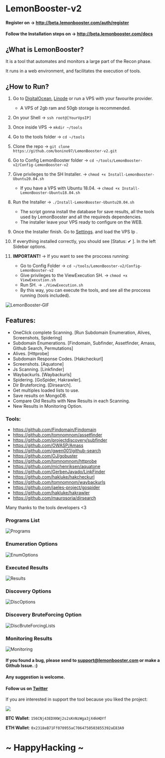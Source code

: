 # LemonBooster-v2

#### Register on → http://beta.lemonbooster.com/auth/register
#### Follow the Installation steps on → http://beta.lemonbooster.com/docs

## ¿What is LemonBooster?

It is a tool that automates and monitors a large part of the Recon phase.

It runs in a web environment, and facilitates the execution of tools.

## ¿How to Run?

1. Go to [DigitalOcean](https://m.do.co/c/b11f008f8927), [Linode](https://www.linode.com/?r=30f11dc4791aafe40fad71f0de8f0682f88fc7af) or run a VPS with your favourite provider.
    - A VPS of 2gb ram and 50gb storage is recommended.

2. On your Shell →  ```ssh root@[YourVpsIP]```

3. Once inside VPS → ```mkdir ~/tools```

4. Go to the tools folder → ```cd ~/tools```

5. Clone the repo → ```git clone https://github.com/bonino97/LemonBooster-v2.git```

6. Go to Config LemonBooster folder → ```cd ~/tools/LemonBooster-v2/Config-LemonBooster-v2```

7. Give privileges to the SH Installer. → ```chmod +x Install-LemonBooster-Ubuntu20.04.sh```
    - If you have a VPS with Ubuntu 18.04. → ```chmod +x Install-LemonBooster-Ubuntu18.04.sh```

8. Run the Installer → ```./Install-LemonBooster-Ubuntu20.04.sh```
    - The script gonna install the database for save results, all the tools used by LemonBooster and all the requireds dependencies.
    - The installer leave your VPS ready to configure on the WEB.

9. Once the Installer finish. Go to [Settings](http://beta.lemonbooster.com/settings). and load the VPS Ip .

10. If everything installed correctly, you should see [Status: ✔ ]. In the left Sidebar options.

11. **IMPORTANT!** → If you want to see the proccess running:
    - Go to Config Folder → ```cd ~/tools/LemonBooster-v2/Config-LemonBooster-v2```
    - Give privileges to the ViewExecution SH. → ```chmod +x ViewExecution.sh```
    - Run SH. → ```./ViewExecution.sh```
    - By this way, you can execute the tools, and see all the proccess running (tools included).
    
![LemonBooster-GIF](https://i.pinimg.com/originals/78/9d/62/789d620a379636d58b64755a84223599.gif)

## Features: 

- OneClick complete Scanning. [Run Subdomain Enumeration, Alives, Screenshots, Spidering]  
- Subdomain Enumerations. [Findomain, Subfinder, Assetfinder, Amass, Github Search, Permutations]
- Alives. [Httprobe]
- Subdomain Response Codes. [Hakcheckurl]
- Screenshots. [Aquatone]
- Js Scanning. [Linkfinder]
- Waybackurls. [Waybackurls]
- Spidering. [GoSpider, Hakrawler].
- Dir Bruteforcing. [Dirsearch].
- Get multiples loaded lists to use.
- Save results on MongoDB.
- Compare Old Results with New Results in each Scanning.
- New Results in Monitoring Option. 

### Tools: 
- https://github.com/Findomain/Findomain
- https://github.com/tomnomnom/assetfinder
- https://github.com/projectdiscovery/subfinder
- https://github.com/OWASP/Amass
- https://github.com/gwen001/github-search
- https://github.com/OJ/gobuster
- https://github.com/tomnomnom/httprobe
- https://github.com/michenriksen/aquatone
- https://github.com/GerbenJavado/LinkFinder
- https://github.com/hakluke/hakcheckurl
- https://github.com/tomnomnom/waybackurls
- https://github.com/jaeles-project/gospider
- https://github.com/hakluke/hakrawler
- https://github.com/maurosoria/dirsearch

Many thanks to the tools developers <3

### Programs List
![Programs](https://i.pinimg.com/originals/2f/47/57/2f4757ceaba47697c1d36a5f07ee18a5.jpg)

### Enumeration Options
![EnumOptions](https://i.pinimg.com/originals/27/c9/65/27c965db9e7846ba9b6a552ca25c3d93.jpg)

### Executed Results
![Results](https://i.pinimg.com/originals/6a/99/4b/6a994be464d015449fd1c179d1948109.jpg)

### Discovery Options
![DiscOptions](https://i.pinimg.com/originals/6b/8a/5f/6b8a5f3d4a49f16cabb0a8aafb14fc74.jpg)

### Discovery BruteForcing Option
![DiscBruteForcingLists](https://i.pinimg.com/originals/41/34/e9/4134e93c19a353226b224ff409ef75e3.jpg)

### Monitoring Results
![Monitoring](https://i.pinimg.com/originals/ae/eb/91/aeeb91efda9925e58b558c73820995c0.jpg)

#### If you found a bug, please send to support@lemonbooster.com or make a Github Issue. :)
#### Any suggestion is welcome.
#### Follow us on [Twitter](https://twitter.com/lemon_booster)

If you are interested in support the tool because you liked the project:

<a href="https://www.buymeacoffee.com/lemonbooster"><img src="https://img.buymeacoffee.com/button-api/?text=Buy me a coffee&emoji=&slug=lemonbooster&button_colour=00f2c3&font_colour=ffffff&font_family=Cookie&outline_colour=000000&coffee_colour=ffffff"></a>

**BTC Wallet**: ```156CNj43EDXKWj2s2sKnNzWga3jX4kHQYf```

**ETH Wallet**: ```0x2318eB71Ff070955aC7064750503855392aE83A9```

# ~ HappyHacking ~
